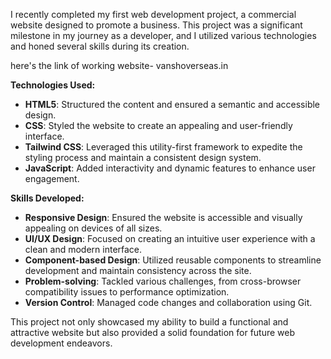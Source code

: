 I recently completed my first web development project, a commercial website designed to promote a business. This project was a significant milestone in my journey as a developer, and I utilized various technologies and honed several skills during its creation.

here's the link of working website- vanshoverseas.in


**Technologies Used:**
- **HTML5**: Structured the content and ensured a semantic and accessible design.
- **CSS**: Styled the website to create an appealing and user-friendly interface.
- **Tailwind CSS**: Leveraged this utility-first framework to expedite the styling process and maintain a consistent design system.
- **JavaScript**: Added interactivity and dynamic features to enhance user engagement.

**Skills Developed:**
- **Responsive Design**: Ensured the website is accessible and visually appealing on devices of all sizes.
- **UI/UX Design**: Focused on creating an intuitive user experience with a clean and modern interface.
- **Component-based Design**: Utilized reusable components to streamline development and maintain consistency across the site.
- **Problem-solving**: Tackled various challenges, from cross-browser compatibility issues to performance optimization.
- **Version Control**: Managed code changes and collaboration using Git.

This project not only showcased my ability to build a functional and attractive website but also provided a solid foundation for future web development endeavors.

